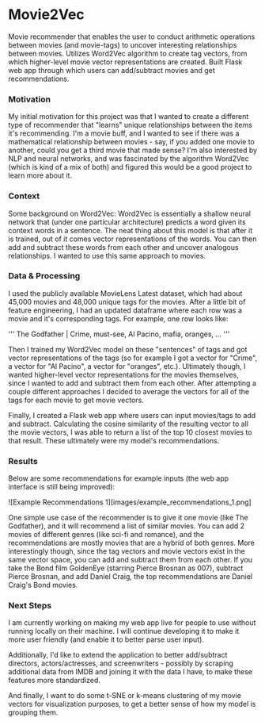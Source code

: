 # Movie2Vec

Movie recommender that enables the user to conduct arithmetic operations between movies (and movie-tags) to uncover interesting relationships between movies. Utilizes Word2Vec algorithm to create tag vectors, from which higher-level movie vector representations are created. Built Flask web app through which users can add/subtract movies and get recommendations.

### Motivation

My initial motivation for this project was that I wanted to create a different type of recommender that "learns" unique relationships between the items it's recommending. I'm a movie buff, and I wanted to see if there was a mathematical relationship between movies - say, if you added one movie to another, could you get a third movie that made sense? I'm also interested by NLP and neural networks, and was fascinated by the algorithm Word2Vec (which is kind of a mix of both) and figured this would be a good project to learn more about it.

### Context

Some background on Word2Vec: Word2Vec is essentially a shallow neural network that (under one particular architecture) predicts a word given its context words in a sentence. The neat thing about this model is that after it is trained, out of it comes vector representations of the words. You can then add and subtract these words from each other and uncover analogous relationships. I wanted to use this same approach to movies.

### Data & Processing

I used the publicly available MovieLens Latest dataset, which had about 45,000 movies and 48,000 unique tags for the movies. After a little bit of feature engineering, I had an updated dataframe where each row was a movie and it's corresponding tags. For example, one row looks like:

'''
The Godfather | Crime, must-see, Al Pacino, mafia, oranges, ...
'''

Then I trained my Word2Vec model on these "sentences" of tags and got vector representations of the tags (so for example I got a vector for "Crime", a vector for "Al Pacino", a vector for "oranges", etc.). Ultimately though, I wanted higher-level vector representations for the movies themselves, since I wanted to add and subtract them from each other. After attempting a couple different approaches I decided to average the vectors for all of the tags for each movie to get movie vectors.

Finally, I created a Flask web app where users can input movies/tags to add and subtract. Calculating the cosine similarity of the resulting vector to all the movie vectors, I was able to return a list of the top 10 closest movies to that result. These ultimately were my model's recommendations.

### Results

Below are some recommendations for example inputs (the web app interface is still being improved):

![Example Recommendations 1][images/example_recommendations_1.png]

One simple use case of the recommender is to give it one movie (like The Godfather), and it will recommend a list of similar movies. You can add 2 movies of different genres (like sci-fi and romance), and the recommendations are mostly movies that are a hybrid of both genres. More interestingly though, since the tag vectors and movie vectors exist in the same vector space, you can add and subtract them from each other. If you take the Bond film GoldenEye (starring Pierce Brosnan as 007), subtract Pierce Brosnan, and add Daniel Craig, the top recommendations are Daniel Craig's Bond movies.

### Next Steps

I am currently working on making my web app live for people to use without running locally on their machine. I will continue developing it to make it more user friendly (and enable it to better parse user input).

Additionally, I'd like to extend the application to better add/subtract directors, actors/actresses, and screenwriters - possibly by scraping additional data from IMDB and joining it with the data I have, to make these features more standardized.

And finally, I want to do some t-SNE or k-means clustering of my movie vectors for visualization purposes, to get a better sense of how my model is grouping them.
